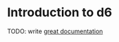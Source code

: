 # Introduction to d6

TODO: write [great documentation](http://jacobian.org/writing/what-to-write/)
